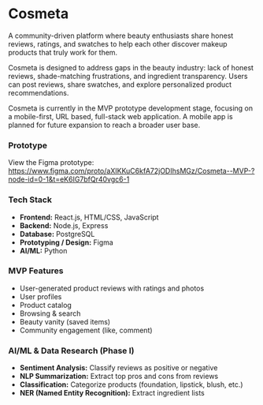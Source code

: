 # Cosmeta
A community-driven platform where beauty enthusiasts share honest reviews, ratings, and swatches to help each other discover makeup products that truly work for them. 

Cosmeta is designed to address gaps in the beauty industry: lack of honest reviews, shade-matching frustrations, and ingredient transparency. Users can post reviews, share swatches, and explore personalized product recommendations.

Cosmeta is currently in the MVP prototype development stage, focusing on a mobile-first, URL based, full-stack web application. A mobile app is planned for future expansion to reach a broader user base.

### Prototype
View the Figma prototype: https://www.figma.com/proto/aXIKKuC6kfA72jODIhsMGz/Cosmeta--MVP-?node-id=0-1&t=eK6IG7bfQr40vgc6-1

### Tech Stack
- **Frontend:** React.js, HTML/CSS, JavaScript
- **Backend:** Node.js, Express
- **Database:** PostgreSQL
- **Prototyping / Design:** Figma
- **AI/ML:** Python 

### MVP Features
- User-generated product reviews with ratings and photos
- User profiles
- Product catalog
- Browsing & search
- Beauty vanity (saved items)
- Community engagement (like, comment)

### AI/ML & Data Research (Phase I)
- **Sentiment Analysis:** Classify reviews as positive or negative
- **NLP Summarization:** Extract top pros and cons from reviews
- **Classification:** Categorize products (foundation, lipstick, blush, etc.)
- **NER (Named Entity Recognition):** Extract ingredient lists
